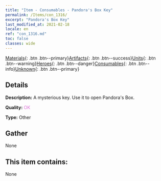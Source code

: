 ```yaml
---
title: "Item - Consumables - Pandora's Box Key"
permalink: /Items/con_1316/
excerpt: "Pandora's Box Key"
last_modified_at: 2021-02-18
locale: en
ref: "con_1316.md"
toc: false
classes: wide
---
```

 [Materials](/Items/){: .btn .btn--primary}[Artifacts](/Items/Artifacts/){: .btn .btn--success}[Units](/Items/Units/){: .btn .btn--warning}[Heroes](/Items/Heroes/){: .btn .btn--danger}[Consumables](/Items/Consumables/){: .btn .btn--info}[Unknown](/Items/Unknown/){: .btn .btn--primary}

## Details
 **Description:** A mysterious key. Use it to open Pandora's Box.

 **Quality:** <span style="color: #DA70D6">OK</span>

 **Type:** Other

## Gather

  None

## This item contains:

  None

